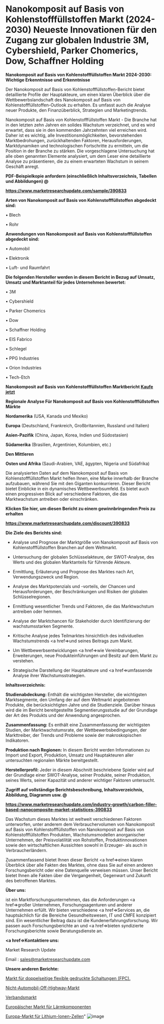 # Nanokomposit auf Basis von Kohlenstofffüllstoffen Markt (2024-2030) Neueste Innovationen für den Zugang zur globalen Industrie 3M, Cybershield, Parker Chomerics, Dow, Schaffner Holding

<strong>Nanokomposit auf Basis von Kohlenstofffüllstoffen Markt 2024-2030: Wichtige Erkenntnisse und Erkenntnisse</strong>

Der Nanokomposit auf Basis von Kohlenstofffüllstoffen-Bericht bietet detaillierte Profile der Hauptakteure, um einen klaren Überblick über die Wettbewerbslandschaft des Nanokomposit auf Basis von Kohlenstofffüllstoffen-Outlook zu erhalten. Es umfasst auch die Analyse neuer Produkte, den Finanzüberblick, Strategien und Marketingtrends.

Nanokomposit auf Basis von Kohlenstofffüllstoffen Markt - Die Branche hat in den letzten zehn Jahren ein solides Wachstum verzeichnet, und es wird erwartet, dass sie in den kommenden Jahrzehnten viel erreichen wird. Daher ist es wichtig, alle Investitionsmöglichkeiten, bevorstehenden Marktbedrohungen, zurückhaltenden Faktoren, Herausforderungen, Marktdynamiken und technologischen Fortschritte zu ermitteln, um die Position in der Branche zu stärken. Die vorgeschlagene Untersuchung hat alle oben genannten Elemente analysiert, um dem Leser eine detaillierte Analyse zu präsentieren, die zu einem erwarteten Wachstum in seinem Geschäft anregt.



<strong><b>PDF-Beispielkopie anfordern (einschließlich Inhaltsverzeichnis, Tabellen und Abbildungen) @ </b></strong>

<strong><a href=https://www.marketresearchupdate.com/sample/390833>

<strong>https://www.marketresearchupdate.com/sample/390833</u></a></strong></strong>



<strong>Arten von Nanokomposit auf Basis von Kohlenstofffüllstoffen abgedeckt sind:</strong>

• Blech

• Rohr



<strong>Anwendungen von Nanokomposit auf Basis von Kohlenstofffüllstoffen abgedeckt sind:</strong>

• Automobil

• Elektronik

• Luft- und Raumfahrt



<strong>Die folgenden Hersteller werden in diesem Bericht in Bezug auf Umsatz, Umsatz und Marktanteil für jedes Unternehmen bewertet:</strong>

• 3M

• Cybershield

• Parker Chomerics

• Dow

• Schaffner Holding

• EIS Fabrico

• Schlegel

• PPG Industries

• Orion Industries

• Tech-Etch



<strong>Nanokomposit auf Basis von Kohlenstofffüllstoffen Marktbericht <a href=https://www.marketresearchupdate.com/buynow/390833>Kaufe jetzt</a></strong>



<strong>Regionale Analyse Für Nanokomposit auf Basis von Kohlenstofffüllstoffen Märkte</strong>



<strong>Nordamerika</strong> (USA, Kanada und Mexiko)



<strong>Europa</strong> (Deutschland, Frankreich, Großbritannien, Russland und Italien)



<strong>Asien-Pazifik</strong> (China, Japan, Korea, Indien und Südostasien)



<strong>Südamerika</strong> (Brasilien, Argentinien, Kolumbien, etc.)



<strong>Den Mittleren</strong> 

<strong>Osten und Afrika</strong> (Saudi-Arabien, VAE, ägypten, Nigeria und Südafrika)

Die analysierten Daten auf dem Nanokomposit auf Basis von Kohlenstofffüllstoffen Markt helfen Ihnen, eine Marke innerhalb der Branche aufzubauen, während Sie mit den Giganten konkurrieren. Dieser Bericht bietet Einblicke in ein dynamisches Wettbewerbsumfeld. Es bietet auch einen progressiven Blick auf verschiedene Faktoren, die das Marktwachstum antreiben oder einschränken.



<strong>Klicken Sie hier, um diesen Bericht zu einem gewinnbringenden Preis zu erhalten
</strong>

<strong><a href=https://www.marketresearchupdate.com/discount/390833>https://www.marketresearchupdate.com/discount/390833</b></u></strong></a>



<strong>Die Ziele des Berichts sind:</strong>

- Analyse und Prognose der Marktgröße von Nanokomposit auf Basis von Kohlenstofffüllstoffen Branchen auf dem Weltmarkt.

- Untersuchung der globalen Schlüsselakteure, der SWOT-Analyse, des Werts und des globalen Marktanteils für führende Akteure.

- Ermittlung, Erläuterung und Prognose des Marktes nach Art, Verwendungszweck und Region.

- Analyse des Marktpotenzials und -vorteils, der Chancen und Herausforderungen, der Beschränkungen und Risiken der globalen Schlüsselregionen.

- Ermittlung wesentlicher Trends und Faktoren, die das Marktwachstum antreiben oder hemmen.

- Analyse der Marktchancen für Stakeholder durch Identifizierung der wachstumsstarken Segmente.

- Kritische Analyse jedes Teilmarktes hinsichtlich des individuellen Wachstumstrends <a href=>und</a> seines Beitrags zum Markt.

- Um Wettbewerbsentwicklungen <a href=>wie</a> Vereinbarungen, Erweiterungen, neue Produkteinführungen und Besitz auf dem Markt zu verstehen.

- Strategische Darstellung der Hauptakteure und <a href=>umfas</a>sende Analyse ihrer Wachstumsstrategien.



<strong>Inhaltsverzeichnis:</strong>



<strong>Studienabdeckung:</strong> Enthält die wichtigsten Hersteller, die wichtigsten Marktsegmente, den Umfang der auf dem Weltmarkt angebotenen Produkte, die berücksichtigten Jahre und die Studienziele. Darüber hinaus wird die im Bericht bereitgestellte Segmentierungsstudie auf der Grundlage der Art des Produkts und der Anwendung angesprochen.



<strong>Zusammenfassung:</strong> Es enthält eine Zusammenfassung der wichtigsten Studien, der Marktwachstumsrate, der Wettbewerbsbedingungen, der Markttreiber, der Trends und Probleme sowie der makroskopischen Indikatoren.



<strong>Produktion nach Regionen:</strong> In diesem Bericht werden Informationen zu Import und Export, Produktion, Umsatz und Hauptakteuren aller untersuchten regionalen Märkte bereitgestellt.



<strong>Herstellerprofil:</strong> Jeder in diesem Abschnitt beschriebene Spieler wird auf der Grundlage einer SWOT-Analyse, seiner Produkte, seiner Produktion, seines Werts, seiner Kapazität und anderer wichtiger Faktoren untersucht.



<strong><b>Zugriff auf vollständige Berichtsbeschreibung, Inhaltsverzeichnis, Abbildung, Diagramm usw. @ </b></strong>

<strong><a href=https://www.marketresearchupdate.com/industry-growth/carbon-filler-based-nanocomposite-market-statistices-390833>https://www.marketresearchupdate.com/industry-growth/carbon-filler-based-nanocomposite-market-statistices-390833</a></strong>

Das Wachstum dieses Marktes ist weltweit verschiedenen Faktoren unterworfen, unter anderem dem Verbrauchervolumen von Nanokomposit auf Basis von Kohlenstofffüllstoffen von Nanokomposit auf Basis von Kohlenstofffüllstoffen Produkten, Wachstumsmodellen anorganischer Unternehmen, der Preisvolatilität von Rohstoffen, Produktinnovationen sowie den wirtschaftlichen Aussichten sowohl in Erzeuger- als auch in Verbraucherländern.

Zusammenfassend bietet Ihnen dieser Bericht <a href=>einen</a> klaren Überblick über alle Fakten des Marktes, ohne dass Sie auf einen anderen Forschungsbericht oder eine Datenquelle verweisen müssen. Unser Bericht bietet Ihnen alle Fakten über die Vergangenheit, Gegenwart und Zukunft des betroffenen Marktes.



<strong>Über uns:</strong>

 ist ein Marktforschungsunternehmen, das die Anforderungen <a href=>großer</a> Unternehmen, Forschungsagenturen und anderer Unternehmen erfüllt. Wir bieten verschiedene <a href=>Services</a> an, die hauptsächlich für die Bereiche Gesundheitswesen, IT und CMFE konzipiert sind. Ein wesentlicher Beitrag dazu ist die Kundenerfahrungsforschung. Wir passen auch Forschungsberichte an und <a href=>bieten</a> syndizierte Forschungsberichte sowie Beratungsdienste an.



<strong><a href=>Kontaktiere uns:</a></strong>

Market Research Update

Email : sales@marketresearchupdate.com



<strong>Unsere anderen Berichte:</strong>

<a href=https://www.linkedin.com/pulse/double-sided-flexible-printed-circuit-fpc-market>Markt für doppelseitige flexible gedruckte Schaltungen (FPC).</a>

<a href=https://www.linkedin.com/pulse/non-automotive-off-highway-market-industry-analysis>Nicht-Automobil-Off-Highway-Markt</a>

<a href=https://www.linkedin.com/pulse/bandages-market-size-trends-consumption-future>Verbandsmarkt</a>

<a href=https://www.linkedin.com/pulse/europe-noise-components-market-2023-booming>Europäischer Markt für Lärmkomponenten</a>

<a href=https://www.linkedin.com/pulse/europe-lithium-ion-cells-market-size2023-2030>Europa-Markt für Lithium-Ionen-Zellen</a>"
![image](https://github.com/Gayatrikarjule/Market-Analysis-361/assets/97346546/720f8b74-f714-4aac-8170-4c3f941cd636)
